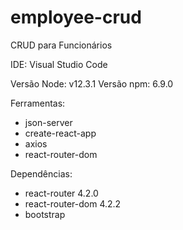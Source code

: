 # employee-crud
CRUD para Funcionários

IDE: Visual Studio Code

Versão Node: v12.3.1
Versão npm: 6.9.0

Ferramentas:
- json-server
- create-react-app
- axios
- react-router-dom

Dependências: 
- react-router 4.2.0
- react-router-dom 4.2.2
- bootstrap
